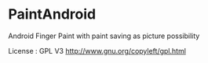 PaintAndroid
============
Android Finger Paint with paint saving as picture possibility

License : GPL V3 http://www.gnu.org/copyleft/gpl.html
